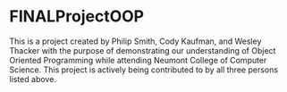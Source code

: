# FINALProjectOOP
This is a project created by Philip Smith, Cody Kaufman, and Wesley Thacker with the purpose of demonstrating our understanding of Object Oriented Programming while attending Neumont College of Computer Science.
This project is actively being contributed to by all three persons listed above.
